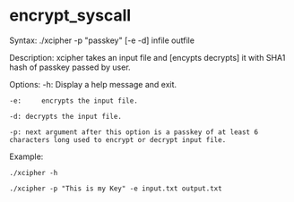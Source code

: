 # encrypt_syscall

Syntax:
	./xcipher -p "passkey" [-e -d] infile outfile

Description:
	xcipher takes an input file and [encypts decrypts] it with SHA1 hash of passkey passed by user.

Options:
	-h:	Display a help message and exit.
	
	-e: 	encrypts the input file.
	
	-d:	decrypts the input file.
	
	-p:	next argument after this option is a passkey of at least 6 characters long used to encrypt or decrypt input file.

Example:

	./xcipher -h
	
	./xcipher -p "This is my Key" -e input.txt output.txt
